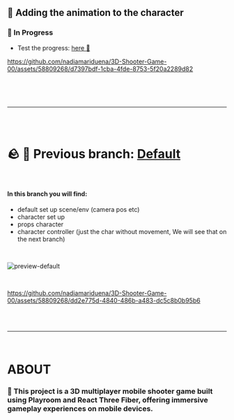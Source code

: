 ## 🚀 Adding the animation to the character

### 🔴 In Progress

- Test the progress: [here 🦄](https://game00-work-in-progress.netlify.app/)

https://github.com/nadiamariduena/3D-Shooter-Game-00/assets/58809268/d7397bdf-1cba-4fde-8753-5f20a2289d82



<br>
<br>
<br>

---

<br>
<br>

# 🪨 🌴 Previous branch: [Default](https://github.com/nadiamariduena/3D-Shooter-Game-00)

<br>

#### In this branch you will find:

- default set up scene/env (camera pos etc)
- character set up
- props character
- character controller (just the char without movement, We will see that on the next branch)

 <br>

![preview-default](https://github.com/nadiamariduena/3D-Shooter-Game-00/assets/58809268/0acd0c37-cc51-4794-9145-65feafad9802)

<br>

https://github.com/nadiamariduena/3D-Shooter-Game-00/assets/58809268/dd2e775d-4840-486b-a483-dc5c8b0b95b6

<br>
<br>

---

<br>

# ABOUT

### 🌈 This project is a 3D multiplayer mobile shooter game built using Playroom and React Three Fiber, offering immersive gameplay experiences on mobile devices.

